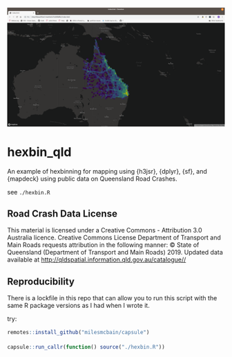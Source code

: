 ![](/example_hexbin.png)

# hexbin_qld
An example of hexbinning for mapping using {h3jsr}, {dplyr}, {sf}, and {mapdeck} using public data on Queensland Road Crashes.

see `./hexbin.R`

## Road Crash Data License
This material is licensed under a Creative Commons - Attribution 3.0 Australia licence.
Creative Commons License
Department of Transport and Main Roads requests attribution in the following manner:
                                                                               © State of Queensland (Department of Transport and Main Roads) 2019. Updated data available at http://qldspatial.information.qld.gov.au/catalogue//

## Reproducibility

There is a lockfile in this repo that can allow you to run this script with the same R package versions as I had when I wrote it.

try: 

```r
remotes::install_github("milesmcbain/capsule")

capsule::run_callr(function() source("./hexbin.R"))
```
